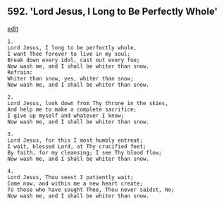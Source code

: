 
## 592.  'Lord Jesus, I Long to Be Perfectly Whole'
[edit](https://docs.google.com/document/d/1n3lLHK7RNznU5D807wXFEk8LonOYGzdk/edit?mode=html)




    1.
    Lord Jesus, I long to be perfectly whole, 
    I want Thee forever to live in my soul; 
    Break down every idol, cast out every foe; 
    Now wash me, and I shall be whiter than snow. 
    Refrain:
    Whiter than snow, yes, whiter than snow; 
    Now wash me, and I shall be whiter than snow. 

    2.
    Lord Jesus, look down from Thy throne in the skies, 
    And help me to make a complete sacrifice; 
    I give up myself and whatever I know; 
    Now wash me, and I shall be whiter than snow. 

    3.
    Lord Jesus, for this I most humbly entreat; 
    I wait, blessed Lord, at Thy crucified feet; 
    By faith, for my cleansing; I see Thy blood flow; 
    Now wash me, and I shall be whiter than snow. 

    4.
    Lord Jesus, Thou seest I patiently wait; 
    Come now, and within me a new heart create; 
    To those who have sought Thee, Thou never saidst, No; 
    Now wash me, and I shall be whiter than snow.
